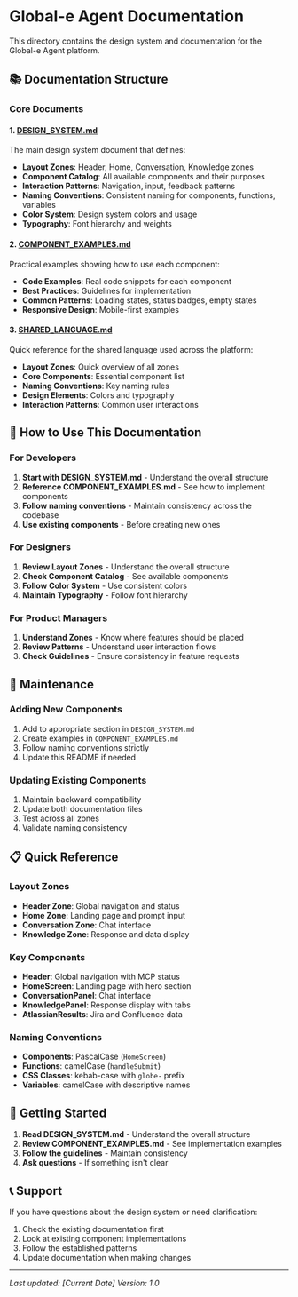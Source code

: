 # Global-e Agent Documentation

This directory contains the design system and documentation for the Global-e Agent platform.

## 📚 Documentation Structure

### Core Documents

#### 1. [DESIGN_SYSTEM.md](./DESIGN_SYSTEM.md)
The main design system document that defines:
- **Layout Zones**: Header, Home, Conversation, Knowledge zones
- **Component Catalog**: All available components and their purposes
- **Interaction Patterns**: Navigation, input, feedback patterns
- **Naming Conventions**: Consistent naming for components, functions, variables
- **Color System**: Design system colors and usage
- **Typography**: Font hierarchy and weights

#### 2. [COMPONENT_EXAMPLES.md](./COMPONENT_EXAMPLES.md)
Practical examples showing how to use each component:
- **Code Examples**: Real code snippets for each component
- **Best Practices**: Guidelines for implementation
- **Common Patterns**: Loading states, status badges, empty states
- **Responsive Design**: Mobile-first examples

#### 3. [SHARED_LANGUAGE.md](./SHARED_LANGUAGE.md)
Quick reference for the shared language used across the platform:
- **Layout Zones**: Quick overview of all zones
- **Core Components**: Essential component list
- **Naming Conventions**: Key naming rules
- **Design Elements**: Colors and typography
- **Interaction Patterns**: Common user interactions

## 🎯 How to Use This Documentation

### For Developers
1. **Start with DESIGN_SYSTEM.md** - Understand the overall structure
2. **Reference COMPONENT_EXAMPLES.md** - See how to implement components
3. **Follow naming conventions** - Maintain consistency across the codebase
4. **Use existing components** - Before creating new ones

### For Designers
1. **Review Layout Zones** - Understand the overall structure
2. **Check Component Catalog** - See available components
3. **Follow Color System** - Use consistent colors
4. **Maintain Typography** - Follow font hierarchy

### For Product Managers
1. **Understand Zones** - Know where features should be placed
2. **Review Patterns** - Understand user interaction flows
3. **Check Guidelines** - Ensure consistency in feature requests

## 🔄 Maintenance

### Adding New Components
1. Add to appropriate section in `DESIGN_SYSTEM.md`
2. Create examples in `COMPONENT_EXAMPLES.md`
3. Follow naming conventions strictly
4. Update this README if needed

### Updating Existing Components
1. Maintain backward compatibility
2. Update both documentation files
3. Test across all zones
4. Validate naming consistency

## 📋 Quick Reference

### Layout Zones
- **Header Zone**: Global navigation and status
- **Home Zone**: Landing page and prompt input
- **Conversation Zone**: Chat interface
- **Knowledge Zone**: Response and data display

### Key Components
- **Header**: Global navigation with MCP status
- **HomeScreen**: Landing page with hero section
- **ConversationPanel**: Chat interface
- **KnowledgePanel**: Response display with tabs
- **AtlassianResults**: Jira and Confluence data

### Naming Conventions
- **Components**: PascalCase (`HomeScreen`)
- **Functions**: camelCase (`handleSubmit`)
- **CSS Classes**: kebab-case with `globe-` prefix
- **Variables**: camelCase with descriptive names

## 🚀 Getting Started

1. **Read DESIGN_SYSTEM.md** - Understand the overall structure
2. **Review COMPONENT_EXAMPLES.md** - See implementation examples
3. **Follow the guidelines** - Maintain consistency
4. **Ask questions** - If something isn't clear

## 📞 Support

If you have questions about the design system or need clarification:
1. Check the existing documentation first
2. Look at existing component implementations
3. Follow the established patterns
4. Update documentation when making changes

---

*Last updated: [Current Date]*
*Version: 1.0* 